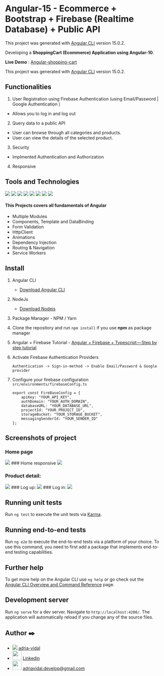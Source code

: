 # Angular-15 - Ecommerce + Bootstrap + Firebase (Realtime Database) + Public API

This project was generated with [Angular CLI](https://github.com/angular/angular-cli) version 15.0.2.

Developing a **ShoppingCart (Ecommerce) Application using Angular-10**.

**Live Demo** : [Angular-shopping-cart](https://master.d12v1sc53xxq50.amplifyapp.com/categories)

This project was generated with [Angular CLI](https://github.com/angular/angular-cli) version 15.0.2.
## Functionalities

1.  User Registration using Firebase Authentication (using Email/Password | Google Authentication )
- Allows you to log in and log out
2. Query data to a public API
- User can browse through all categories and products.
- User can view the details of the selected product.
3.  Security

- Implmented Authentication and Authorization

4. Responsive


## Tools and Technologies
 <img src="https://img.icons8.com/color/48/null/angularjs.png">
 <img src="https://img.icons8.com/color/48/null/html-5--v1.png">

 <img src="https://img.icons8.com/color/48/null/css3.png">
 <img src="https://img.icons8.com/fluency/48/null/typescript--v2.png">

 <img src="https://img.icons8.com/color/48/null/nodejs.png">
 <img src="https://img.icons8.com/color/48/null/firebase.png">
 <img src="https://img.icons8.com/color/48/null/npm.png">
  <img src="https://img.icons8.com/color/48/null/git.png">


 


#### This Projects covers all fundamentals of Angular

- Multiple Modules
- Components, Template and DataBinding
- Form Validation
- HttpClient
- Animations
- Dependency Injection
- Routing & Navigation
- Service Workers


## Install

1.  Angular CLI
    - [Download Angular CLI](https://cli.angular.io/)
2.  NodeJs
    - [Download Nodejs](https://nodejs.org/en/download/)
3.  Package Manager - NPM / Yarn
4.  Clone the repository and run `npm install` if you use **npm** as package manager 

5.  Angular + Firebase Tutorial - [Angular + Firebase + Typescript — Step by step tutorial](https://medium.com/factory-mind/angular-firebase-typescript-step-by-step-tutorial-2ef887fc7d71)
6.  Activate Firebase Authentication Providers

    `Authentication -> Sign-in-method -> Enable Email/Password & Google provider`
7.  Configure your firebase configuration `src/environments/firebaseConfig.ts`

    ```
    export const FireBaseConfig = {
        apiKey: "YOUR_API_KEY",
        authDomain: "YOUR_AUTH_DOMAIN",
        databaseURL: "YOUR_DATABASE_URL",
        projectId: "YOUR_PROJECT_ID",
        storageBucket: "YOUR_STORAGE_BUCKET",
        messagingSenderId: "YOUR_SENDER_ID"
    };
## Screenshots of project
### Home page
<img src="./src/assets/img-readme/categories.PNG">
### Home responsive
<img src="./src/assets/img-readme/responsive.PNG">

### Product detail:
<img src="./src/assets/img-readme/detalle-producto.PNG">
### Log up:
<img src="./src/assets/img-readme/register.PNG">
### Log in:
<img src="./src/assets/img-readme/login.PNG">




## Running unit tests

Run `ng test` to execute the unit tests via [Karma](https://karma-runner.github.io).

## Running end-to-end tests

Run `ng e2e` to execute the end-to-end tests via a platform of your choice. To use this command, you need to first add a package that implements end-to-end testing capabilities.

## Further help

To get more help on the Angular CLI use `ng help` or go check out the [Angular CLI Overview and Command Reference](https://angular.io/cli) page.
## Development server

Run `ng serve` for a dev server. Navigate to `http://localhost:4200/`. The application will automatically reload if you change any of the source files.

## Author ✒️

- <img src="https://img.icons8.com/sf-ultralight-filled/25/null/github.png"/>  [adria-vidal](https://github.com/adria-vidal)
- <img width="30px" src="https://img.icons8.com/external-justicon-lineal-color-justicon/64/null/external-linkedin-social-media-justicon-lineal-color-justicon.png"/> [Linkedin](https://www.linkedin.com/in/adri%C3%A0-vidal/)
- <img width="30px" src="https://img.icons8.com/color/48/null/gmail--v1.png"/> adriavidal.develop@gmail.com


